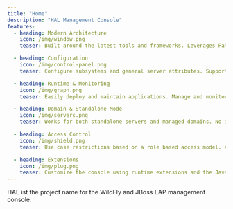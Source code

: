 ```yaml
---
title: "Home"
description: "HAL Management Console"
features:
  - heading: Modern Architecture
    icon: /img/window.png
    teaser: Built around the latest tools and frameworks. Leverages PatternFly and follows best practices. Strong and solid foundation by using GWT and Elemento. Blazing fast and compatible with every modern browser. 

  - heading: Configuration
    icon: /img/control-panel.png
    teaser: Configure subsystems and general server attributes. Supports a wide range of subsystems and components out-of-the-box. Includes a generic model browser to access every single resource and attribute. 

  - heading: Runtime & Monitoring
    icon: /img/graph.png
    teaser: Easily deploy and maintain applications. Manage and monitor components on standalone servers or across large domains.

  - heading: Domain & Standalone Mode
    icon: /img/servers.png
    teaser: Works for both standalone servers and managed domains. No installation hassle. Just fire up your web browser.

  - heading: Access Control
    icon: /img/shield.png
    teaser: Use case restrictions based on a role based access model. Assign roles to users and groups. See only those resources you have access to. 

  - heading: Extensions
    icon: /img/plug.png
    teaser: Customize the console using runtime extensions and the JavaScript API.
---
```

HAL ist the project name for the WildFly and JBoss EAP management console.
